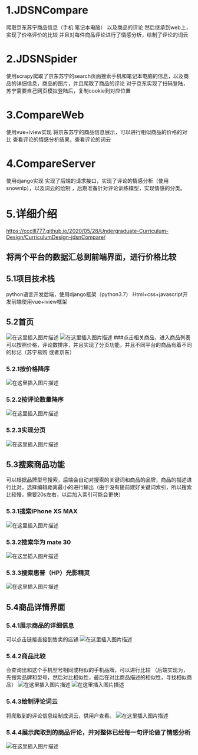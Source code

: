 # 1.JDSNCompare
爬取京东苏宁商品信息（手机 笔记本电脑） 以及商品的评论   然后继承到web上，实现了价格评价的比较  并且对每件商品评论进行了情感分析，绘制了评论的词云
# 2.JDSNSpider
使用scrapy爬取了京东苏宁的search页面搜索手机和笔记本电脑的信息，以及商品的详细信息，商品的图片，并且爬取了商品的评论
对于京东实现了扫码登陆，苏宁需要自己网页模拟登陆后，复制cookie到对应位置

# 3.CompareWeb
使用vue+iview实现
将京东苏宁的商品信息展示，可以进行相似商品的价格的对比 查看评论的情感分析结果，查看评论的词云



# 4.CompareServer
使用django实现
实现了后端的请求接口，实现了评论的情感分析（使用snownlp），以及词云的绘制 ，后期准备针对评论训练模型，实现情感的分类。

# 5.详细介绍
https://ccclll777.github.io/2020/05/28/Undergraduate-Curriculum-Design/CurriculumDesign-jdsnCompare/

## 将两个平台的数据汇总到前端界面，进行价格比较

## 5.1项目技术栈

python语言开发后端，使用django框架（python3.7）
Html+css+javascript开发前端使用vue+iview框架


## 5.2首页

![在这里插入图片描述](https://img-blog.csdnimg.cn/20200528230208372.png?x-oss-process=image/watermark,type_ZmFuZ3poZW5naGVpdGk,shadow_10,text_aHR0cHM6Ly9ibG9nLmNzZG4ubmV0L2JhaWR1XzQxODcxNzk0,size_16,color_FFFFFF,t_70)
![在这里插入图片描述](https://img-blog.csdnimg.cn/20200528230328522.png?x-oss-process=image/watermark,type_ZmFuZ3poZW5naGVpdGk,shadow_10,text_aHR0cHM6Ly9ibG9nLmNzZG4ubmV0L2JhaWR1XzQxODcxNzk0,size_16,color_FFFFFF,t_70)
###点击相关商品，进入商品列表
可以按照价格，评论数排序，并且实现了分页功能，并且不同平台的商品有着不同的标记（苏宁易购 或者京东）


### 5.2.1按价格降序
![在这里插入图片描述](https://img-blog.csdnimg.cn/2020052823035890.png?x-oss-process=image/watermark,type_ZmFuZ3poZW5naGVpdGk,shadow_10,text_aHR0cHM6Ly9ibG9nLmNzZG4ubmV0L2JhaWR1XzQxODcxNzk0,size_16,color_FFFFFF,t_70)


### 5.2.2按评论数量降序
![在这里插入图片描述](https://img-blog.csdnimg.cn/20200528230414262.png?x-oss-process=image/watermark,type_ZmFuZ3poZW5naGVpdGk,shadow_10,text_aHR0cHM6Ly9ibG9nLmNzZG4ubmV0L2JhaWR1XzQxODcxNzk0,size_16,color_FFFFFF,t_70)


### 5.2.3实现分页
![在这里插入图片描述](https://img-blog.csdnimg.cn/20200528230449737.png?x-oss-process=image/watermark,type_ZmFuZ3poZW5naGVpdGk,shadow_10,text_aHR0cHM6Ly9ibG9nLmNzZG4ubmV0L2JhaWR1XzQxODcxNzk0,size_16,color_FFFFFF,t_70)


## 5.3搜索商品功能


可以根据品牌型号搜索，后端会自动对搜索的关键词和商品的品牌，商品的描述进行比对，选择编辑距离最小的进行输出（由于没有提前建好关键词索引，所以搜索比较慢，需要20s左右，以后加入索引可能会更快）

### 5.3.1搜索iPhone XS MAX
![在这里插入图片描述](https://img-blog.csdnimg.cn/20200528230521153.png?x-oss-process=image/watermark,type_ZmFuZ3poZW5naGVpdGk,shadow_10,text_aHR0cHM6Ly9ibG9nLmNzZG4ubmV0L2JhaWR1XzQxODcxNzk0,size_16,color_FFFFFF,t_70)


### 5.3.2搜索华为 mate 30
![在这里插入图片描述](https://img-blog.csdnimg.cn/20200528230536856.png?x-oss-process=image/watermark,type_ZmFuZ3poZW5naGVpdGk,shadow_10,text_aHR0cHM6Ly9ibG9nLmNzZG4ubmV0L2JhaWR1XzQxODcxNzk0,size_16,color_FFFFFF,t_70)


### 5.3.3搜索惠普（HP）光影精灵
![在这里插入图片描述](https://img-blog.csdnimg.cn/20200528230551906.png?x-oss-process=image/watermark,type_ZmFuZ3poZW5naGVpdGk,shadow_10,text_aHR0cHM6Ly9ibG9nLmNzZG4ubmV0L2JhaWR1XzQxODcxNzk0,size_16,color_FFFFFF,t_70)


## 5.4商品详情界面


### 5.4.1展示商品的详细信息


可以点击链接直接到售卖的店铺
![在这里插入图片描述](https://img-blog.csdnimg.cn/20200528230615922.png?x-oss-process=image/watermark,type_ZmFuZ3poZW5naGVpdGk,shadow_10,text_aHR0cHM6Ly9ibG9nLmNzZG4ubmV0L2JhaWR1XzQxODcxNzk0,size_16,color_FFFFFF,t_70)


### 5.4.2商品比较
会查询出和这个手机型号相同或相似的手机品牌，可以进行比较
（后端实现为，先搜索品牌和型号，然后对比相似性，最后在对比商品描述的相似性，寻找相似商品）
![在这里插入图片描述](https://img-blog.csdnimg.cn/20200528230632417.png?x-oss-process=image/watermark,type_ZmFuZ3poZW5naGVpdGk,shadow_10,text_aHR0cHM6Ly9ibG9nLmNzZG4ubmV0L2JhaWR1XzQxODcxNzk0,size_16,color_FFFFFF,t_70)
![在这里插入图片描述](https://img-blog.csdnimg.cn/20200528230642713.png?x-oss-process=image/watermark,type_ZmFuZ3poZW5naGVpdGk,shadow_10,text_aHR0cHM6Ly9ibG9nLmNzZG4ubmV0L2JhaWR1XzQxODcxNzk0,size_16,color_FFFFFF,t_70)


### 5.4.3绘制评论词云


将爬取到的评论信息绘制成词云，供用户查看。
![在这里插入图片描述](https://img-blog.csdnimg.cn/20200528230703764.png?x-oss-process=image/watermark,type_ZmFuZ3poZW5naGVpdGk,shadow_10,text_aHR0cHM6Ly9ibG9nLmNzZG4ubmV0L2JhaWR1XzQxODcxNzk0,size_16,color_FFFFFF,t_70)


### 5.4.4展示爬取到的商品评论，并对整体已经每一句评论做了情感分析


![在这里插入图片描述](https://img-blog.csdnimg.cn/20200528230717978.png?x-oss-process=image/watermark,type_ZmFuZ3poZW5naGVpdGk,shadow_10,text_aHR0cHM6Ly9ibG9nLmNzZG4ubmV0L2JhaWR1XzQxODcxNzk0,size_16,color_FFFFFF,t_70)
